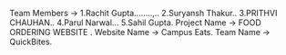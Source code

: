 Team Members -> 1.Rachit Gupta........,..
                2.Suryansh Thakur..
                3.PRITHVI CHAUHAN..
                4.Parul Narwal...
                5.Sahil Gupta.
Project Name -> FOOD ORDERING WEBSITE .
Website Name -> Campus Eats.
Team Name -> QuickBites.
